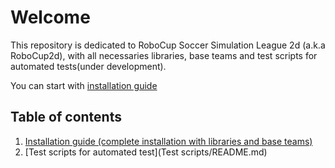 # Welcome
This repository is  dedicated to RoboCup Soccer Simulation League 2d (a.k.a RoboCup2d), with all necessaries libraries, base teams and test scripts  for automated tests(under development).

You can start with [installation guide](#installation-guide)

## Table of contents
1.  [Installation guide (complete installation with libraries and base teams)](Sources/README.md)
2.  [Test scripts for automated test](Test scripts/README.md)
